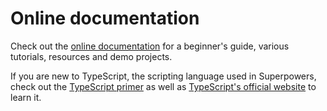 # Online documentation

Check out the [online documentation](http://docs.sparklinlabs.com) for a beginner's guide, various tutorials, resources and demo projects.

If you are new to TypeScript, the scripting language used in Superpowers, check out the [TypeScript primer](http://docs.sparklinlabs.com/en/tutorials/typescript-primer) as well as [TypeScript's official website](http://www.typescriptlang.org) to learn it.
